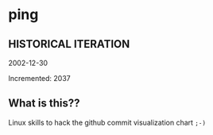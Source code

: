# ping

## HISTORICAL ITERATION
2002-12-30

Incremented: 2037

## What is this?? 
Linux skills to hack the github commit visualization chart `;-)`
